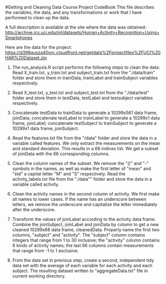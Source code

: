 #Getting and Cleaning Data Course Project CodeBook
This file describes the variables, the data, and any transformations or work that I have performed to clean up the data.

 A full description is available at the site where the data was obtained:
http://archive.ics.uci.edu/ml/datasets/Human+Activity+Recognition+Using+Smartphones

Here are the data for the project: 
https://d396qusza40orc.cloudfront.net/getdata%2Fprojectfiles%2FUCI%20HAR%20Dataset.zip

 1. The run_analysis.R script performs
    the following steps to clean the
    data: Read X_train.txt, y_train.txt
    and subject_train.txt from the
    "./data/train" folder and store them
    in trainData, trainLabel and
    trainSubject variables respectively.
    

 2. Read X_test.txt, y_test.txt and
    subject_test.txt from the
    "./data/test" folder and store them
    in testData, testLabel and
    testsubject variables respectively.
 3. Concatenate testData to trainData to
    generate a 10299x561 data frame,
    joinData; concatenate testLabel to
    trainLabel to generate a 10299x1
    data frame, joinLabel; concatenate
    testSubject to trainSubject to
    generate a 10299x1 data frame,
    joinSubject.
    

 4. Read the features.txt file from the
    "/data" folder and store the data in
    a variable called features. We only
    extract the measurements on the mean
    and standard deviation. This results
    in a 66 indices list. We get a
    subset of joinData with the 66
    corresponding columns.
    

 5. Clean the column names of the
    subset. We remove the "()" and "-"
    symbols in the names, as well as
    make the first letter of "mean" and
    "std" a capital letter "M" and "S"
    respectively. Read the
    activity_labels.txt file from the
    "./data"" folder and store the data
    in a variable called activity.
    

 6. Clean the activity names in the
    second column of activity. We first
    make all names to lower cases. If
    the name has an underscore between
    letters, we remove the underscore
    and capitalize the letter
    immediately after the underscore.
    

 7. Transform the values of joinLabel
    according to the activity data
    frame. Combine the joinSubject,
    joinLabel and joinData by column to
    get a new cleaned 10299x68 data
    frame, cleanedData. Properly name
    the first two columns, "subject" and
    "activity". The "subject" column
    contains integers that range from 1
    to 30 inclusive; the "activity"
    column contains 6 kinds of activity
    names; the last 66 columns contain
    measurements that range from -1 to 1
    exclusive.
    
 8. From the data set in previous step, create a second, independent tidy data set with the average of each variable for each activity and each subject.  The resulting dataset written to "aggregateData.txt" file in current working directory.